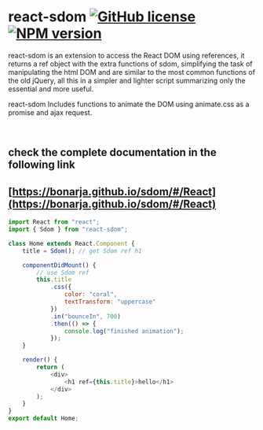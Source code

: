 # react-sdom [![GitHub license](https://img.shields.io/badge/license-MIT-green.svg)](https://github.com/bonarja/react-sdom/blob/master/LICENSE) [![NPM version](https://img.shields.io/npm/v/react-sdom.svg)](https://www.npmjs.com/package/react-sdom)

react-sdom is an extension to access the React DOM using references, it returns a ref object with the extra functions of sdom, simplifying the task of manipulating the html DOM and are similar to the most common functions of the old jQuery, all this in a simpler and lighter script summarizing only the essential and more useful.

react-sdom Includes functions to animate the DOM using animate.css as a promise and ajax request.

<br/>

## check the complete documentation in the following link

## [https://bonarja.github.io/sdom/#/React](https://bonarja.github.io/sdom/#/React)

```javascript
import React from "react";
import { Sdom } from "react-sdom";

class Home extends React.Component {
    title = Sdom(); // get Sdom ref h1

    componentDidMount() {
        // use Sdom ref
        this.title
            .css({
                color: "coral",
                textTransform: "uppercase"
            })
            .in("bounceIn", 700)
            .then(() => {
                console.log("finished animation");
            });
    }

    render() {
        return (
            <div>
                <h1 ref={this.title}>hello</h1>
            </div>
        );
    }
}
export default Home;
```
